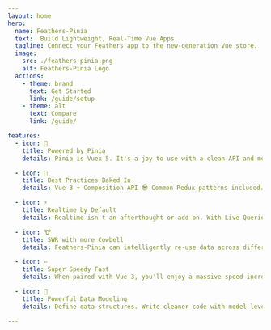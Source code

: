 ```yaml
---
layout: home
hero:
  name: Feathers-Pinia
  text:  Build Lightweight, Real-Time Vue Apps
  tagline: Connect your Feathers app to the new-generation Vue store.
  image:
    src: ./feathers-pinia.png
    alt: Feathers-Pinia Logo
  actions:
    - theme: brand
      text: Get Started
      link: /guide/setup
    - theme: alt
      text: Compare
      link: /guide/

features:
  - icon: 🍍
    title: Powered by Pinia
    details: Pinia is Vuex 5. It's a joy to use with a clean API and memorable syntax. 

  - icon: 🧁
    title: Best Practices Baked In
    details: Vue 3 + Composition API 😎 Common Redux patterns included. SWR Fall-through cache by default. Query the store like a local database.

  - icon: ⚡️
    title: Realtime by Default
    details: Realtime isn't an afterthought or add-on. With Live Queries, watch your data update as new data arrives from the Feathers server.

  - icon: 🐮
    title: SWR with more Cowbell
    details: Feathers-Pinia can intelligently re-use data across different queries, making apps feel faster. Or go realtime and make SWR obsolete.

  - icon: ➳
    title: Super Speedy Fast
    details: When paired with Vue 3, you'll enjoy a massive speed increase over the same app built with Feathers-Vuex. Really, it's huge.

  - icon: 🥷
    title: Powerful Data Modeling
    details: Define data structures. Write cleaner code with model-level computed properties.

---
```


<script setup lang="ts">
import Badge from './components/Badge.vue'
import pkg from '../package.json'
</script>

<div style="position: fixed; z-index: 1000; top: 2px; right: 2px;">
  <Badge :text="`v${pkg.version}`" />
</div>

<style>
.VPImage {
  max-height: 240px;
}
@screen sm {
  .VPImage {
    max-height: 320px;
  }
}
@screen md {
  .VPImage {
    max-width: 190px !important;
  }
}
@screen lg {
  .VPImage {
    max-width: 190px !important;
    max-height: initial;
  }
}
</style>
